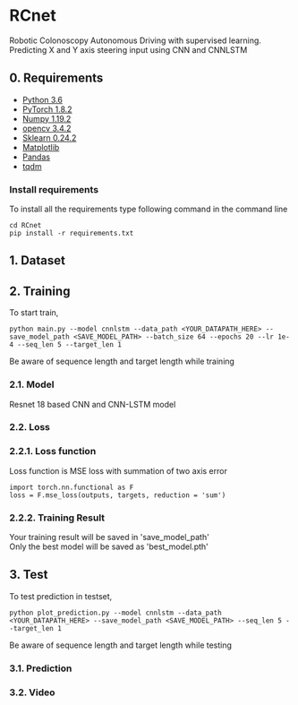 # RCnet
Robotic Colonoscopy Autonomous Driving with supervised learning.   
Predicting X and Y axis steering input using CNN and CNNLSTM

## 0. Requirements
- [Python 3.6](https://www.python.org/)
- [PyTorch 1.8.2](https://pytorch.org/)
- [Numpy 1.19.2](http://www.numpy.org/)
- [opencv 3.4.2](https://opencv.org/)
- [Sklearn 0.24.2](https://scikit-learn.org/stable/)
- [Matplotlib](https://matplotlib.org/)
- [Pandas](https://pandas.pydata.org/)
- [tqdm](https://github.com/tqdm/tqdm)

### Install requirements
To install all the requirements type following command in the command line

    cd RCnet
    pip install -r requirements.txt

## 1. Dataset

## 2. Training

To start train,

    python main.py --model cnnlstm --data_path <YOUR_DATAPATH_HERE> --save_model_path <SAVE_MODEL_PATH> --batch_size 64 --epochs 20 --lr 1e-4 --seq_len 5 --target_len 1 

Be aware of sequence length and target length while training

### 2.1. Model
Resnet 18 based CNN and CNN-LSTM model

### 2.2. Loss
### 2.2.1. Loss function
Loss function is MSE loss with summation of two axis error

    import torch.nn.functional as F
    loss = F.mse_loss(outputs, targets, reduction = 'sum')

### 2.2.2. Training Result
Your training result will be saved in 'save_model_path'  
Only the best model will be saved as 'best_model.pth'

## 3. Test
To test prediction in testset,

    python plot_prediction.py --model cnnlstm --data_path <YOUR_DATAPATH_HERE> --save_model_path <SAVE_MODEL_PATH> --seq_len 5 --target_len 1

Be aware of sequence length and target length while testing

### 3.1. Prediction

### 3.2. Video
